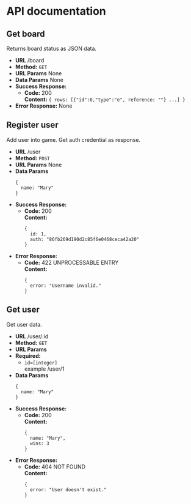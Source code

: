 # API documentation

## Get board
Returns board status as JSON data.
* **URL**
  /board
* **Method:**
  `GET`
*  **URL Params**
   None
* **Data Params**
  None
* **Success Response:**
  * **Code:** 200 <br />
    **Content:** `{ rows: [{"id":0,"type":"e", reference: ""} ...] }`
* **Error Response:**
  None

## Register user
Add user into game. Get auth credential as response.
* **URL**
  /user
* **Method:**
  `POST`
*  **URL Params**
   None
* **Data Params**
  ```
  {
    name: "Mary"
  }
  ```
* **Success Response:**
  * **Code:** 200 <br />
    **Content:**
    ```
    {
      id: 1,
      auth: "86fb269d190d2c85f6e0468ceca42a20"
    }
    ```
* **Error Response:**
  * **Code:** 422 UNPROCESSABLE ENTRY <br />
    **Content:**
    ```
    {
      error: "Username invalid."
    }
    ```

## Get user
Get user data.
* **URL**
  /user/:id
* **Method:**
  `GET`
*  **URL Params**
  * **Required:**
    * `id=[integer]`<br />
    example /user/1
* **Data Params**
  ```
  {
    name: "Mary"
  }
  ```
* **Success Response:**
  * **Code:** 200 <br />
    **Content:**
    ```
    {
      name: "Mary",
      wins: 3
    }
    ```
* **Error Response:**
  * **Code:** 404 NOT FOUND <br />
    **Content:**
    ```
    {
      error: "User doesn't exist."
    }
    ```
